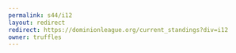 ```yaml
---
permalink: s44/i12
layout: redirect
redirect: https://dominionleague.org/current_standings?div=i12
owner: truffles
---
```

